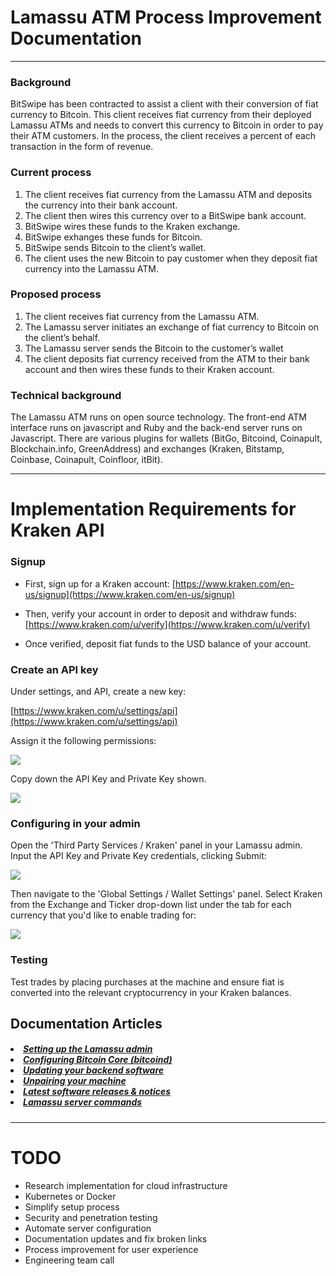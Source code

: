 # Lamassu ATM Process Improvement Documentation
------- 

### Background 

BitSwipe has been contracted to assist a client with their conversion of fiat currency to Bitcoin.  This client receives fiat currency from their deployed Lamassu ATMs and needs to convert this currency to Bitcoin in order to pay their ATM customers.  In the process, the client receives a percent of each transaction in the form of revenue.

### Current process

1. The client receives fiat currency from the Lamassu ATM and deposits the currency into their bank account.
2. The client then wires this currency over to a BitSwipe bank account.
3. BitSwipe wires these funds to the Kraken exchange.
4. BitSwipe exhanges these funds for Bitcoin.
5. BitSwipe sends Bitcoin to the client’s wallet.
6. The client uses the new Bitcoin to pay customer when they deposit fiat currency into the Lamassu ATM. 

### Proposed process

1. The client receives fiat currency from the Lamassu ATM.
2. The Lamassu server initiates an exchange of fiat currency to Bitcoin on the client’s behalf.
3. The Lamassu server sends the Bitcoin to the customer’s wallet
4. The client deposits fiat currency received from the ATM to their bank account and then wires these funds to their Kraken account.

### Technical background

The Lamassu ATM runs on open source technology.  The front-end ATM interface runs on javascript and Ruby and the back-end server runs on Javascript.  There are various plugins for wallets (BitGo, Bitcoind, Coinapult, Blockchain.info, GreenAddress) and exchanges (Kraken, Bitstamp, Coinbase, Coinapult, Coinfloor, itBit).

-------

# Implementation Requirements for Kraken API

### Signup

- First, sign up for a Kraken account: [https://www.kraken.com/en-us/signup](https://www.kraken.com/en-us/signup)

- Then, verify your account in order to deposit and withdraw funds: [https://www.kraken.com/u/verify](https://www.kraken.com/u/verify)

- Once verified, deposit fiat funds to the USD balance of your account.


### Create an API key

Under settings, and API, create a new key:

[https://www.kraken.com/u/settings/api](https://www.kraken.com/u/settings/api)

Assign it the following permissions:

[![](https://support.lamassu.is/hc/article_attachments/115001782992/Kraken_API_1.png)](https://support.lamassu.is/hc/article_attachments/115001782992/Kraken_API_1.png)

Copy down the API Key and Private Key shown.

[![](https://support.lamassu.is/hc/article_attachments/115001783192/Kraken_API_2.png)](https://support.lamassu.is/hc/article_attachments/115001783192/Kraken_API_2.png)

 

### Configuring in your admin

Open the 'Third Party Services / Kraken' panel in your Lamassu admin. Input the API Key and Private Key credentials, clicking Submit:

[![](https://support.lamassu.is/hc/article_attachments/115001781551/Kraken_panel.png)](https://support.lamassu.is/hc/article_attachments/115001781551/Kraken_panel.png)

Then navigate to the 'Global Settings / Wallet Settings' panel. Select Kraken from the Exchange and Ticker drop-down list under the tab for each currency that you'd like to enable trading for:

[![](https://support.lamassu.is/hc/article_attachments/115001783312/Kraken_wallet.png)](https://support.lamassu.is/hc/article_attachments/115001783312/Kraken_wallet.png)
 

### Testing

Test trades by placing purchases at the machine and ensure fiat is converted into the relevant cryptocurrency in your Kraken balances.

## Documentation Articles
  
<h5>
<li>
  <a href="https://support.lamassu.is/hc/en-us/articles/115002068029-Setting-up-the-Lamassu-admin">Setting up the Lamassu admin</a>
</li>

<li>
  <a href="https://support.lamassu.is/hc/en-us/articles/115002091225-Configuring-Bitcoin-Core-bitcoind-">Configuring Bitcoin Core (bitcoind)</a>
</li>

<li>
  <a href="https://support.lamassu.is/hc/en-us/articles/115002092045-Updating-your-backend-software">Updating your backend software</a>
</li>

<li>
  <a href="https://support.lamassu.is/hc/en-us/articles/115002066669-Unpairing-your-machine">Unpairing your machine</a>
</li>

<li>
  <a href="https://support.lamassu.is/hc/en-us/articles/115002092905-Latest-software-releases-notices">Latest software releases &amp; notices</a>
</li>

<li>
  <a href="https://support.lamassu.is/hc/en-us/articles/115002093145-Lamassu-server-commands">Lamassu server commands</a>
</li>
</h5>

-------

# TODO

- Research implementation for cloud infrastructure
- Kubernetes or Docker
- Simplify setup process
- Security and penetration testing
- Automate server configuration
- Documentation updates and fix broken links
- Process improvement for user experience
- Engineering team call